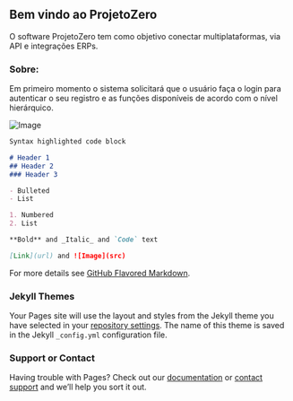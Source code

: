 ## Bem vindo ao ProjetoZero

O software ProjetoZero tem como objetivo conectar multiplataformas, via API e integrações ERPs.


### Sobre: 

Em primeiro momento o sistema solicitará que o usuário faça o login para autenticar o seu registro e as funções disponíveis de acordo com o nível hierárquico.



![Image](C:\Users\JHOW\source\repos\ProMail\ProjetoZero\ProjetoZero\teste\Icones\Pagina_inicial.jpg)



```markdown
Syntax highlighted code block

# Header 1
## Header 2
### Header 3

- Bulleted
- List

1. Numbered
2. List

**Bold** and _Italic_ and `Code` text

[Link](url) and ![Image](src)
```

For more details see [GitHub Flavored Markdown](https://guides.github.com/features/mastering-markdown/).

### Jekyll Themes

Your Pages site will use the layout and styles from the Jekyll theme you have selected in your [repository settings](https://github.com/JhonkBR/ProjetoZero/settings). The name of this theme is saved in the Jekyll `_config.yml` configuration file.

### Support or Contact

Having trouble with Pages? Check out our [documentation](https://help.github.com/categories/github-pages-basics/) or [contact support](https://github.com/contact) and we’ll help you sort it out.
